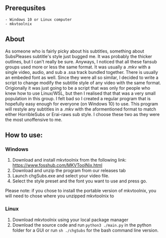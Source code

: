 ## Prerequsites
	- Windows 10 or Linux computer
    - mkvtoolnix

## About
  As someone who is fairly picky about his subtitles, something about SubsPleases subtitle's style just bugged me. It was probably the thicker outlines, but I can't really be sure. Anyways, I noticed that all these fansub groups used more or less the same format. It was usually a .mkv with a single video, audio, and sub a .ssa track bundled together. There is usually an embeded font as well. Since they were all so similar, I decided to write a script to change modify the subtitle style of any video with the same format. Origionally it was just going to be a script that was only for people who knew how to use Linux/WSL, but then I realised that that was a very small population in this group. I felt bad so I created a regular program that is hopefully easy enough for everyone (on Windows 10) to use. This program will restyle any subtitles in a .mkv with the aformentioned format to match either HorribleSubs or Erai-raws sub style. I choose these two as they were the most unoffensive to me.

## How to use:

### Windows

  1. Download and install mkvtoolnix from the following link: https://www.fosshub.com/MKVToolNix.html
  2. Download and unzip the program from our releases tab
  3. Launch chgSubs.exe and select your video file.
  4. Select the style preset and the font you want to use and press go.

Please note: if you chose to install the portable version of mkvtoolnix, you will need to chose where you unzipped mkvtoolnix to

### Linux

1. Download mkvtoolnix using your local package manager
2. Download the source code and run `python3 ./main.py` in the python folder for a GUI or run `sh ./chgSubs` for the bash command line version.
